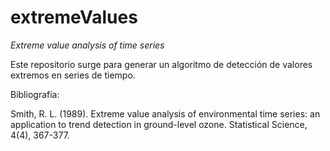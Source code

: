 # extremeValues
*Extreme value analysis of time series*


Este repositorio surge para generar un algoritmo de detección de valores extremos en series de tiempo.


Bibliografía:

Smith, R. L. (1989). Extreme value analysis of environmental time series: an application to trend detection in ground-level ozone. Statistical Science, 4(4), 367-377.

